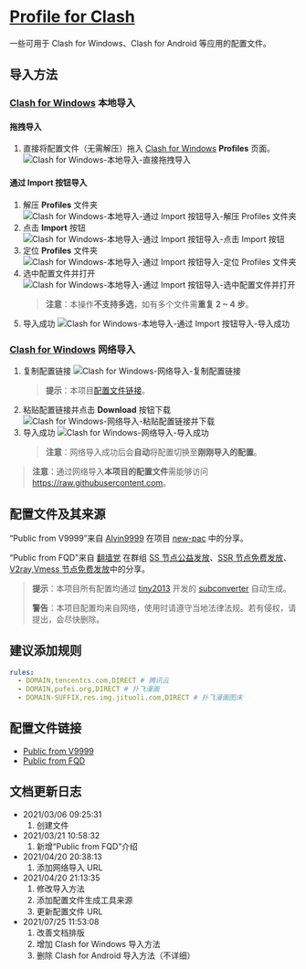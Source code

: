 # [Profile for Clash](https://github.com/Shuery-Shuai/Profiles_for_Clash "Shuery-Shuai/Profiles_for_Clash: Profiles can be used in Clash for Windows, Clash for Android and so on.")

一些可用于 Clash for Windows、Clash for Android 等应用的配置文件。

## 导入方法

### [Clash for Windows](https://github.com/Fndroid/clash_for_windows_pkg "Fndroid/clash_for_windows_pkg: A Windows/macOS GUI based on Clash.") 本地导入

#### 拖拽导入

1. 直接将配置文件（无需解压）拖入 [Clash for Windows](https://github.com/Fndroid/clash_for_windows_pkg "Fndroid/clash_for_windows_pkg: A Windows/macOS GUI based on Clash.") **Profiles** 页面。
   ![Clash for Windows-本地导入-直接拖拽导入](Pictures/Clash_for_Windows-本地导入-直接拖拽导入.png "Clash for Windows-本地导入-直接拖拽导入")

#### 通过 Import 按钮导入

1. 解压 **Profiles** 文件夹
   ![Clash for Windows-本地导入-通过 Import 按钮导入-解压 Profiles 文件夹](Pictures/Clash_for_Windows-本地导入-通过_Import_按钮导入-解压_Profiles_文件夹.png "Clash for Windows-本地导入-通过 Import 按钮导入-解压 Profiles 文件夹")
2. 点击 **Import** 按钮
   ![Clash for Windows-本地导入-通过 Import 按钮导入-点击 Import 按钮](Pictures/Clash_for_Windows-本地导入-通过_Import_按钮导入-点击_Import_按钮.png "Clash for Windows-本地导入-通过 Import 按钮导入-点击 Import 按钮")
3. 定位 **Profiles** 文件夹
   ![Clash for Windows-本地导入-通过 Import 按钮导入-定位 Profiles 文件夹](Pictures/Clash_for_Windows-本地导入-通过_Import_按钮导入-定位_Profiles_文件夹.png "Clash for Windows-本地导入-通过 Import 按钮导入-定位 Profiles 文件夹")
4. 选中配置文件并打开
   ![Clash for Windows-本地导入-通过 Import 按钮导入-选中配置文件并打开](Pictures/Clash_for_Windows-本地导入-通过_Import_按钮导入-选中配置文件并打开.png "Clash for Windows-本地导入-通过 Import 按钮导入-选中配置文件并打开")
   > **注意**：本操作**不支持多选**，如有多个文件需**重复 2 ~ 4 步**。
5. 导入成功
   ![Clash for Windows-本地导入-通过 Import 按钮导入-导入成功](Pictures/Clash_for_Windows-本地导入-通过_Import_按钮导入-导入成功.png "Clash for Windows-本地导入-通过 Import 按钮导入-导入成功")

### [Clash for Windows](https://github.com/Fndroid/clash_for_windows_pkg "Fndroid/clash_for_windows_pkg: A Windows/macOS GUI based on Clash.") 网络导入

1. 复制配置链接
   ![Clash for Windows-网络导入-复制配置链接](Pictures/Clash_for_Windows-网络导入-复制配置链接.png "Clash for Windows-网络导入-复制配置链接")
   > **提示**：本项目[配置文件链接](#配置文件链接 "点击前往“配置文件链接”")。
2. 粘贴配置链接并点击 **Download** 按钮下载
   ![Clash for Windows-网络导入-粘贴配置链接并下载](Pictures/Clash_for_Windows-网络导入-粘贴配置链接并下载.png "Clash for Windows-网络导入-粘贴配置链接并下载")
3. 导入成功
   ![Clash for Windows-网络导入-导入成功](Pictures/Clash_for_Windows-网络导入-导入成功.png "Clash for Windows-网络导入-导入成功")
   > **注意**：网络导入成功后会**自动**将配置切换至**刚刚导入的配置**。

> **注意**：通过网络导入**本项目的配置文件**需能够访问 <https://raw.githubusercontent.com>。

## 配置文件及其来源

“Public from V9999”来自 [Alvin9999](https://github.com/Alvin9999 "Github@Alvin9999 (自由上网)") 在项目 [new-pac](https://github.com/Alvin9999/new-pac "Alvin9999/new-pac: 科学上网/自由上网/翻墙/软件/方法，一键翻墙浏览器，免费shadowsocks/ss/ssr/v2ray/goflyway账号/节点分享，vps一键搭建脚本/教程。") 中的分享。

“Public from FQD”来自 [翻墙党](https://fanqiangdang.com "翻墙论坛 | 翻墙党社区 -  Powered by Discuz!") 在群组 [SS 节点公益发放](https://t.me/ssList "Telegram@ssList")、[SSR 节点免费发放](https://t.me/ssrList "Telegram@ssrList")、[V2ray,Vmess 节点免费发放](https://t.me/V2List "Telegram@V2List")中的分享。

> **提示**：本项目所有配置均通过 [tiny2013](https://github.com/tindy2013 "Github@tindy2013 (Tindy X)") 开发的 [subconverter](https://github.com/tindy2013/subconverter "tindy2013/subconverter: Utility to convert between various subscription format.") 自动生成。
>
> **警告**：本项目配置均来自网络，使用时请遵守当地法律法规。若有侵权，请提出，会尽快删除。

## 建议添加规则

```yaml
rules:
  - DOMAIN,tencentcs.com,DIRECT # 腾讯云
  - DOMAIN,pufei.org,DIRECT # 扑飞漫画
  - DOMAIN-SUFFIX,res.img.jituoli.com,DIRECT # 扑飞漫画图床
```

## 配置文件链接

- [Public from V9999](https://raw.githubusercontent.com/Shuery-Shuai/Profiles_for_Clash/main/Profiles/Pubic%20from%20V9999.yml "链接（“右击”后选择“复制链接”）")
- [Public from FQD](https://raw.githubusercontent.com/Shuery-Shuai/Profiles_for_Clash/main/Profiles/Pubilc%20from%20FQD.yml "链接（“右击”后选择“复制链接”）")

## 文档更新日志

- 2021/03/06 09:25:31
  1. 创建文件
- 2021/03/21 10:58:32
  1. 新增“Public from FQD”介绍
- 2021/04/20 20:38:13
  1. 添加网络导入 URL
- 2021/04/20 21:13:35
  1. 修改导入方法
  2. 添加配置文件生成工具来源
  3. 更新配置文件 URL
- 2021/07/25 11:53:08
  1. 改善文档排版
  2. 增加 Clash for Windows 导入方法
  3. 删除 Clash for Android 导入方法（不详细）
